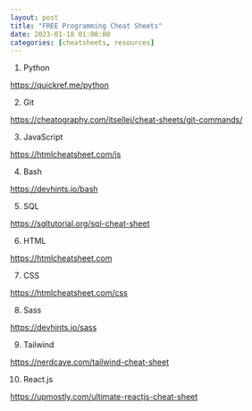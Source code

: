 ```yaml
---
layout: post
title: "FREE Programming Cheat Sheets"
date: 2023-01-18 01:00:00
categories: [cheatsheets, resources]
---
```


1. Python

https://quickref.me/python

2. Git

https://cheatography.com/itsellej/cheat-sheets/git-commands/

3. JavaScript

https://htmlcheatsheet.com/js

4. Bash

https://devhints.io/bash

5. SQL

https://sqltutorial.org/sql-cheat-sheet

6. HTML

https://htmlcheatsheet.com

7. CSS

https://htmlcheatsheet.com/css

8. Sass

https://devhints.io/sass

9. Tailwind

https://nerdcave.com/tailwind-cheat-sheet

10. React.js

https://upmostly.com/ultimate-reactjs-cheat-sheet

